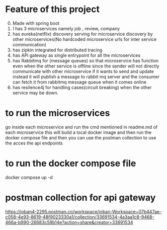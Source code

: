 # Feature of this project
0) Made with spring boot
1) I has 3 microservices namely job , review, company
2) has eureka(netflix) discovery serving for microservice discovery by other microservices(No hardcoded microservice urls for inter service communication) 
3) has zipkin integrated for distributed tracing
4) has APi gateway as single entrypoint for all the microservices
5) has Rabbitmq for (message queues) so that microservice has function even when the other service is offline since the sender will not directly communicate with other microservice if it wants to send and update instead it will publish a message to rabbit mq server and the consumer can fetch it from rabbitmq message queue when it comes online
6) has resilence4j for handling cases(circuit breaking) when the other service may be down. 

# to run the microservices
go inside each microservice and run the cmd mentioned in readme.md of each microservice
this will build a local docker image and then run the docker compose file and then you can use the postman collection to use the acces the api endpoints

# to run the docker compose file
 docker compose up -d

# postman collection for api gateway
https://joban4-2295.postman.co/workspace/joban-Workspace~07b447ae-c058-4e93-8619-48f9023330a1/collection/33691534-4a3aa1c8-9468-466a-b990-26683c59b14e?action=share&creator=33691534